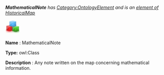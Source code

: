___MathematicalNote__ 
 has
 [Category:OntologyElement](../../Category/OntologyElement "Category:OntologyElement") 
 and is an
 [element of](../../Property/ElementOf "Property:ElementOf") 
[HistoricalMap](../../Submissions/HistoricalMap "Submissions:HistoricalMap")_




  





[![Class](../public/images/thumb/2/27/Class.gif/45px-Class.gif)](../../Image/Class.gif "Class")


__Name__ 
 : MathematicalNote
 



__Type:__ 
 owl:Class
 



__Description__ 
 : Any note written on the map concerning mathematical information.